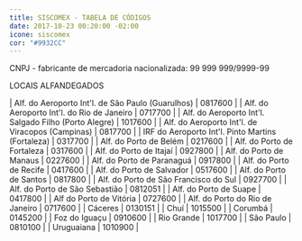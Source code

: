 ```yaml
---
title: SISCOMEX - TABELA DE CÓDIGOS
date: 2017-10-23 00:20:00 -02:00
icone: siscomex
cor: "#9932CC"
---
```


CNPJ - fabricante de mercadoria nacionalizada: 99 999 999/9999-99

LOCAIS ALFANDEGADOS

| Alf. do Aeroporto Int'l. de São Paulo (Guarulhos) | 0817600 |
| Alf. do Aeroporto Int'l. do Rio de Janeiro | 0717700 |
| Alf. do Aeroporto Int'l. Salgado Filho (Porto Alegre) | 1017600 |
| Alf. do Aeroporto Int'l. de Viracopos (Campinas) | 0817700 |
| IRF do Aeroporto Int'l. Pinto Martins (Fortaleza) | 0317700 |
| Alf. do Porto de Belém | 0217600 |
| Alf. do Porto de Fortaleza | 0317600 |
| Alf. do Porto de Itajaí | 0927800 |
| Alf. do Porto de Manaus | 0227600 |
| Alf. do Porto de Paranaguá | 0917800 |
| Alf. do Porto de Recife | 0417600 |
| Alf. do Porto de Salvador | 0517600 |
| Alf. do Porto de Santos | 0817800 |
| Alf. do Porto de São Francisco do Sul | 0927700 |
| Alf. do Porto de São Sebastião | 0812051 |
| Alf. do Porto de Suape | 0417800 |
| Alf do Porto de Vitória | 0727600 |
| Alf. do Porto do Rio de Janeiro | 0717600 |
| Cáceres | 0130151 |
| Chuí | 1015500 |
| Corumbá | 0145200 |
| Foz do Iguaçu | 0910600 |
| Rio Grande | 1017700 |
| São Paulo | 0810100 |
| Uruguaiana | 1010900 |
